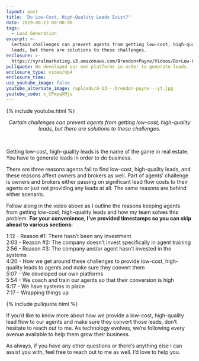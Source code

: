 ```yaml
---
layout: post
title: 'Do Low-Cost, High-Quality Leads Exist?'
date: 2019-08-13 00:00:00
tags:
  - Lead Generation
excerpt: >-
  Certain challenges can prevent agents from getting low-cost, high-quality
  leads, but there are solutions to these challenges.
enclosure: >-
  https://vyralmarketing.s3.amazonaws.com/Brendon+Payne/Videos/Do+Low-Cost%2C+High-Quality+Leads+Exist_.mp4
pullquote: We developed our own platforms in order to generate leads.
enclosure_type: video/mp4
enclosure_time:
use_youtube_image: false
youtube_alternate_image: /uploads/8-13---brendon-payne---yt.jpg
youtube_code: x_CPmpqXMjs
---
```


{% include youtube.html %}

<center><em>Certain challenges can prevent agents from getting low-cost, high-quality leads, but there are solutions to these challenges.</em></center>

&nbsp;

Getting low-cost, high-quality leads is the name of the game in real estate. You have to generate leads in order to do business.

There are three reasons agents fail to find low-cost, high-quality leads, and these reasons affect owners and brokers as well. Part of agents’ challenge is owners and brokers either passing on significant lead flow costs to their agents or just not providing any leads at all. The same reasons are behind either scenario.

Follow along in the video above as I outline the reasons keeping agents from getting low-cost, high-quality leads and how my team solves this problem. **For your convenience, I’ve provided timestamps so you can skip ahead to various sections:**

1:12 - Reason \#1: There hasn’t been any investment<br>2:03 - Reason \#2: The company doesn’t invest specifically in agent training<br>2:56 - Reason \#3: The company and/or agent hasn’t invested in the systems<br>4:20 - How we get around these challenges to provide low-cost, high-quality leads to agents and make sure they convert them<br>5:07 - We developed our own platforms<br>5:54 - We coach and train our agents so that their conversion is high<br>6:17 - We have systems in place<br>7:17 - Wrapping things up

{% include pullquote.html %}

If you’d like to know more about how we provide a low-cost, high-quality lead flow to our agents and make sure they convert those leads, don’t hesitate to reach out to me. As technology evolves, we’re following every avenue available to help them grow their business.

As always, if you have any other questions or there’s anything else I can assist you with, feel free to reach out to me as well. I’d love to help you.